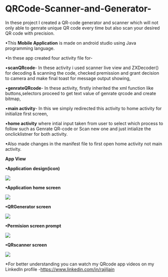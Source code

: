 # QRCode-Scanner-and-Generator-

In these project I created a QR-code generator and scanner which will not only able to genrate unique QR code every time but also scan your desired QR code with precision.

•This **Mobile Application** is made on android studio using Java programming language.

•In these app created four activity file for-

•**scanQRcode**- In these activity i used scanner live view  and ZXDecoder() for decoding & scanning the code, checked premission and grant decision to camera and make final toast for message output showing,

•**genrateQRcode**- In these activity, firstly inherited the xml function like buttons,selectors proceed to get text value of genrate qrcode and create bitmap, 

•**main activity**- In this we simply redirected this activity to home activity for initialize first screen, 

•**home activity** where intial input taken from user to select which process to follow such as Genrate QR-code or Scan new one and just intialize the onclicklistner for both activity.

•Also made changes in the manifest file to first open home activity not main activity. 

**App View**


**•Application design(icon)**

![](images/screenshot_app.jpg)

**•Application home screen**

![](images/screenshot_appscreen.jpg)

**•QRGenerator screen**

![](images/screenshot_generator.jpg)

**•Permision screen prompt**

![](images/screenshot_permision.jpg)

**•QRscanner screen**

![](images/screenshot_scanner.jpg)


*For better understanding you can watch my QRcode app videos on my LinkedIn profile -https://www.linkedin.com/in/rajiljain
